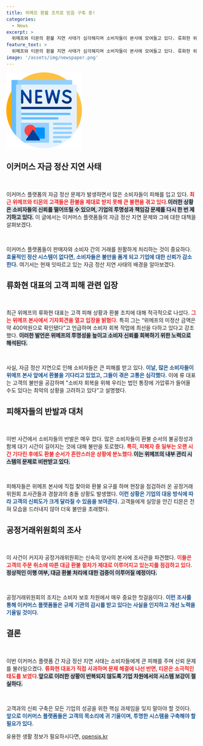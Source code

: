 ```yaml
---
title: 위메프 환불 조치로 믿음 구축 중!
categories:
  - News
excerpt: >
  위메프와 티몬의 환불 지연 사태가 심각해지며 소비자들이 본사에 모여들고 있다. 류화현 위메프 대표는 사과와 함께 환불 조치 약속을 했지만, 티몬은 소극적 대응으로 소비자들을 실망시키고 있다.
feature_text: >
  위메프와 티몬의 환불 지연 사태가 심각해지며 소비자들이 본사에 모여들고 있다. 류화현 위메프 대표는 사과와 함께 환불 조치 약속을 했지만, 티몬은 소극적 대응으로 소비자들을 실망시키고 있다.
image: '/assets/img/newspaper.png'
---
```


<p><img src="/assets/img/newspaper.png" alt="kimp 속보" /></p>

<h2 data-ke-size="size26">이커머스 자금 정산 지연 사태</h2>

<p data-ke-size="size16">&nbsp;</p>

<p>이커머스 플랫폼의 자금 정산 문제가 발생하면서 많은 소비자들이 피해를 입고 있다. <b><span style="color: #ee2323;">최근 위메프와 티몬의 고객들은 환불을 제대로 받지 못해 큰 불편을 겪고 있다.</span></b><b><span style="background-color: #21538527;">이러한 상황은 소비자들의 신뢰를 떨어뜨릴 수 있으며, 기업의 투명성과 책임감 문제를 다시 한 번 제기하고 있다.</span></b> 이 글에서는 이커머스 플랫폼들의 자금 정산 지연 문제와 그에 대한 대책을 살펴보겠다. </p>

<p data-ke-size="size16">&nbsp;</p>

<p>이커머스 플랫폼들이 판매자와 소비자 간의 거래를 원활하게 처리하는 것이 중요하다. <b><span style="color: #1a5490;">효율적인 정산 시스템이 없다면, 소비자들은 불만을 품게 되고 기업에 대한 신뢰가 감소한다.</span></b> 여기서는 현재 잇따르고 있는 자금 정산 지연 사태의 배경을 알아보겠다.</p>

<h2 data-ke-size="size26">류화현 대표의 고객 피해 관련 입장</h2>

<p data-ke-size="size16">&nbsp;</p>

<p>최근 위메프의 류화현 대표는 고객 피해 상황과 환불 조치에 대해 적극적으로 나섰다. <b><span style="color: #ee2323;">그는 위메프 본사에서 기자회견을 열고 입장을 밝혔다.</span></b> 특히 그는 “위메프의 미정산 금액은 약 400억원으로 확인됐다”고 언급하며 소비자 회복 작업에 최선을 다하고 있다고 강조했다. <b><span style="background-color: #21538527;">이러한 발언은 위메프의 투명성을 높이고 소비자 신뢰를 회복하기 위한 노력으로 해석된다.</span></b> </p>

<p data-ke-size="size16">&nbsp;</p>

<p>사실, 자금 정산 지연으로 인해 소비자들은 큰 피해를 받고 있다. <b><span style="color: #1a5490;">이날, 많은 소비자들이 위메프 본사 앞에서 환불을 기다리고 있었고, 그들이 겪은 고통은 심각했다.</span></b> 이에 류 대표는 고객의 불만을 공감하며 "소비자 회복을 위해 우리는 법인 통장에 가압류가 들어올 수도 있다는 최악의 상황을 고려하고 있다"고 설명했다. </p>

<h2 data-ke-size="size26">피해자들의 반발과 대처</h2>

<p data-ke-size="size16">&nbsp;</p>

<p>이번 사건에서 소비자들의 반발은 매우 컸다. 많은 소비자들이 환불 순서의 불공정성과 함께 대기 시간이 길어지는 것에 대해 불만을 토로했다. <b><span style="color: #ee2323;">특히, 피해자 중 일부는 오랜 시간 기다린 후에도 환불 순서가 혼란스러운 상황에 분노했다.</span></b><b><span style="background-color: #21538527;">이는 위메프의 내부 관리 시스템의 문제로 비판받고 있다.</span></b> </p>

<p data-ke-size="size16">&nbsp;</p>

<p>피해자들은 위메프 본사에 직접 찾아와 환불 요구를 하며 현장을 점검하러 온 공정거래위원회 조사관들과 경찰과의 충돌 상황도 발생했다. <b><span style="color: #1a5490;">이런 상황은 기업의 대응 방식에 따라 고객의 신뢰도가 크게 달라질 수 있음을 보여준다.</span></b> 고객들에게 실망을 안긴 티몬은 전혀 모습을 드러내지 않아 더욱 불만을 초래했다. </p>

<h2 data-ke-size="size26">공정거래위원회의 조사</h2>

<p data-ke-size="size16">&nbsp;</p>

<p>이 사건이 커지자 공정거래위원회는 신속히 양사의 본사에 조사관을 파견했다. <b><span style="color: #ee2323;">이들은 고객의 주문 취소에 따른 대금 환불 절차가 제대로 이루어지고 있는지를 점검하고 있다.</span></b><b><span style="background-color: #21538527;">정상적인 이행 여부, 대금 환불 처리에 대한 검증이 이루어질 예정이다.</span></b> </p>

<p data-ke-size="size16">&nbsp;</p>

<p>공정거래위원회의 조치는 소비자 보호 차원에서 매우 중요한 첫걸음이다. <b><span style="color: #1a5490;">이런 조사를 통해 이커머스 플랫폼들은 규제 기관의 감시를 받고 있다는 사실을 인지하고 개선 노력을 기울일 것이다.</span></b> </p>

<h2 data-ke-size="size26">결론</h2>

<p data-ke-size="size16">&nbsp;</p>

<p>이번 이커머스 플랫폼 간 자금 정산 지연 사태는 소비자들에게 큰 피해를 주며 신뢰 문제를 불러일으켰다. <b><span style="color: #ee2323;">류화현 대표가 직접 사과하며 문제 해결에 나선 반면, 티몬은 소극적인 태도를 보였다.</span></b><b><span style="background-color: #21538527;">앞으로 이러한 상황이 반복되지 않도록 기업 차원에서의 시스템 보강이 절실하다.</span></b> </p>

<p data-ke-size="size16">&nbsp;</p>

<p>고객과의 신뢰 구축은 모든 기업의 성공을 위한 핵심 과제임을 잊지 말아야 할 것이다. <b><span style="color: #1a5490;">앞으로 이커머스 플랫폼들은 고객의 목소리에 귀 기울이며, 투명한 시스템을 구축해야 할 필요가 있다.</span></b></p>
유용한 생활 정보가 필요하시다면, <a href="https://opensis.kr" rel="dofollow">opensis.kr</a>


